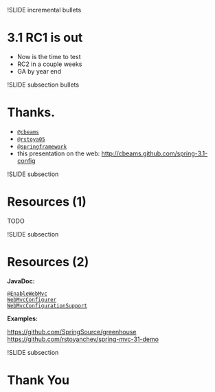 !SLIDE incremental bullets
# 3.1 RC1 is out
* Now is the time to test
* RC2 in a couple weeks
* GA by year end

!SLIDE subsection bullets
# Thanks.
* <a href="http://twitter.com/cbeams">`@cbeams`</a>
* <a href="http://twitter.com/rstoya05">`@rstoya05`</a>
* <a href="http://twitter.com/springframework">`@springframework`</a>
* this presentation on the web: <a href="http://cbeams.github.com/spring-3.1-config">http://cbeams.github.com/spring-3.1-config</a>

!SLIDE subsection
# Resources (1)

TODO


!SLIDE subsection
# Resources (2)

__JavaDoc:__

<a href="http://static.springsource.org/spring/docs/3.1.0.RC1/javadoc-api/org/springframework/web/servlet/config/annotation/EnableWebMvc.html">`@EnableWebMvc`</a> <br>
<a href="http://static.springsource.org/spring/docs/3.1.0.RC1/javadoc-api/org/springframework/web/servlet/config/annotation/WebMvcConfigurer.html">`WebMvcConfigurer`</a> <br>
<a href="http://static.springsource.org/spring/docs/3.1.0.RC1/javadoc-api/org/springframework/web/servlet/config/annotation/WebMvcConfigurationSupport.html">`WebMvcConfigurationSupport`</a> <br>

__Examples:__

<a href="https://github.com/SpringSource/greenhouse">https://github.com/SpringSource/greenhouse</a> <br>
<a href="https://github.com/rstoyanchev/spring-mvc-31-demo">https://github.com/rstoyanchev/spring-mvc-31-demo</a> <br>

!SLIDE subsection
# Thank You

